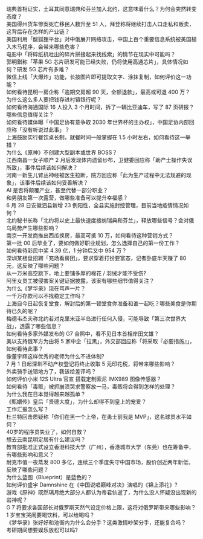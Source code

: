 瑞典首相证实，土耳其同意瑞典和芬兰加入北约，这意味着什么？为何会突然转变态度？  
美国得州货车惨案死亡移民人数升至 51 人，拜登称将继续打击人口走私和贩卖，这背后存在怎样的产业链？  
美国利用「酸狐狸平台」对中俄展开网络攻击，中国上百个重要信息系统被美国植入木马程序，会带来哪些危害？  
电影中「将碎纸机吐出的碎片拼接起来找线索」的情节在现实中可能吗？  
郭明錤称「苹果 5G 芯片研发可能已经失败，仍将使用高通芯片」，具体情况如何？研发 5G 芯片有多难？  
微信上线「大爆炸」功能，长按图片即可提取文字、涂抹复制，如何评价这一功能？  
如何看待昆明一房企称「逾期交房超 90 天，全额退款」，最高或可退 400 万？  
为什么这么多人要把钱存进村镇银行呢？  
如何看待海通国际 16 人投入 3 个月时间，拆了一辆比亚迪车，写了 87 页研报？哪些信息值得关注？  
如何看待媒体曝「中国足协有意争取 2030 年世界杯的主办权」，中国足协内部回应称「没有听说过此事」？  
上海鼓励实行餐饮桌长制，就餐时间一般掌握在 1.5 小时左右，如何看待这一举措？  
为什么《原神》不创建大型副本或世界 BOSS？  
江西南昌一女子顺产 2 月后发现体内遗留纱布，卫健委回应称「助产士操作失误所致」，事件后续该如何解决？  
河南一新生儿臂丛神经被医生拉断，院方回应称「此为生产过程中无法规避的现象」，该事件后续该如何妥善解决？  
AI 是否将颠覆产业，甚至代替一部分职业？  
和男朋友第一次露营，做哪些准备可以提升幸福感？  
6 月 28 日安徽泗县新增 23 例阳性，全县实施封控管理，目前当地疫情情况如何？  
北约秘书长称「北约将以史上最快速度接纳瑞典和芬兰」，释放哪些信号？会对俄乌局势产生哪些影响？  
南京一开发商推出西瓜换房，最高可抵 10 万，如何看待这种营销方式？  
第一批 00 后毕业了，要如何做好职业规划，怎么选择自己的第一份工作？  
如何看待彩民中奖 4.39 亿，1 分钟后又中 954 万？  
深圳某楼盘招聘「充场看房团」，要求穿着打扮要富态，记者卧底半天赚了 80 元，这反映了哪些问题？  
从一万米高空跳下，地上要铺多厚的棉花 / 羽绒才能不受伤?  
阿里女员工被侵害案关键证据披露，该案有哪些细节值得关注？  
为什么《梦华录》现在骂声一片？  
一千万存款可以不找稳定工作吗？  
上海自今日起恢复堂食，解封后的第一顿堂食你准备和谁一起吃？哪些美食是你期待已久的呢？  
梅德韦杰夫称北约若对克里米亚半岛进行任何入侵，可能导致「第三次世界大战」，透露了哪些信息？  
如何看待多家外媒发布的 G7 合照中，看不见日本首相岸田文雄？  
美以支持俄军方为由将 5 家中企「拉黑」，外交部回应称「将采取『必要措施』」，如何看待此事？  
像董宇辉这样优秀的老师为什么不进体制?  
7 月 1 日起深圳不动产权登记将终止收取 5 元印花税，将带来哪些影响？  
外卖骑手送错地方了，我该给差评吗？  
如何评价小米 12S Ultra 官宣 搭载定制索尼 IMX989 图像传感器？  
如何看待「毒贩」被抓崩溃哭求警察放一马，毒贩将会得到怎样的处理？  
为什么我在日本觉得越来越孤单？  
《甄嬛传》皇后「贤德大度」，为什么却得不到皇上的宠爱？  
工作汇报怎么写？  
杜兰特回击质疑称「你们在黑一个上帝，在勇士前我是 MVP」，这名球员水平如何？  
40岁的程序员失业了，如何自救？  
想去云南昆明定居有什么建议吗？  
教育部批准正式设立香港科技大学（广州），香港城市大学（东莞）也在筹备中，有哪些影响和意义？  
耐克市值一夜蒸发 800 多亿，连续三个季度失守中国市场，股价创近两年新低，反映了哪些问题？  
为什么蓝图（Blueprint）是蓝色的？  
如何评价盛宇 Damnshine 在《中国说唱巅峰对决》演唱的《锦上添花》?  
游戏《原神》既然璃月绝大部分人都认为帝君仙逝了，为什么没人怀疑没出现新的岩神呢？  
G 7 将要求各国部长对俄罗斯天然气设定价格上限，这将对俄罗斯带来哪些影响？  
1 岁宝宝哭闹要喝饮料，可以给喝吗？  
《梦华录》张好好和池衙内为什么会分手？这类激情吵架分手，还能复合吗？  
考研期间想要娱乐放松可以吗?  
